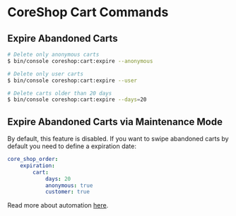 # CoreShop Cart Commands

## Expire Abandoned Carts

```bash
# Delete only anonymous carts
$ bin/console coreshop:cart:expire --anonymous

# Delete only user carts
$ bin/console coreshop:cart:expire --user

# Delete carts older than 20 days
$ bin/console coreshop:cart:expire --days=20
```

## Expire Abandoned Carts via Maintenance Mode
By default, this feature is disabled.
If you want to swipe abandoned carts by default you need to define a expiration date:

```yml
core_shop_order:
    expiration:
        cart:
            days: 20
            anonymous: true
            customer: true
```

Read more about automation [here](../../02_User_Documentation/10_Automation/index.md).